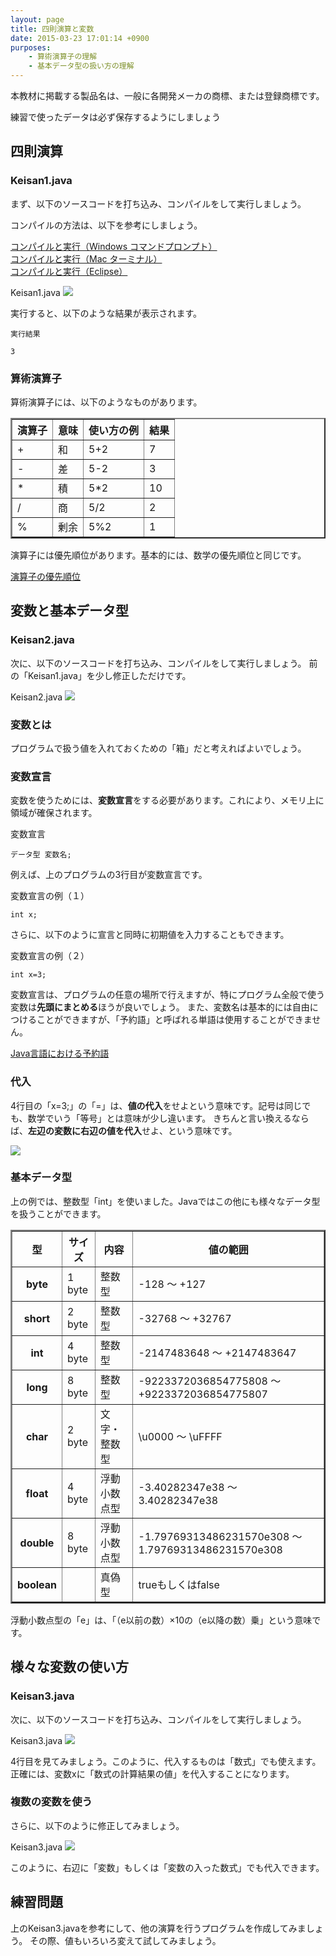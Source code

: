 ```yaml
---
layout: page
title: 四則演算と変数
date: 2015-03-23 17:01:14 +0900
purposes:
    - 算術演算子の理解
    - 基本データ型の扱い方の理解
---
```


本教材に掲載する製品名は、一般に各開発メーカの商標、または登録商標です。

練習で使ったデータは必ず保存するようにしましょう


四則演算
--------------
### Keisan1.java

まず、以下のソースコードを打ち込み、コンパイルをして実行しましょう。

コンパイルの方法は、以下を参考にしましょう。

<div id="ref"><a href="javacwin.html" target="_blank">コンパイルと実行（Windows コマンドプロンプト）</a></div>
<div id="ref"><a href="javacmac.html" target="_blank">コンパイルと実行（Mac ターミナル）</a></div>
<div id="ref"><a href="eclipse.html" target="_blank">コンパイルと実行（Eclipse）</a></div>

Keisan1.java
![](Keisan1.png)

実行すると、以下のような結果が表示されます。

~~~~
実行結果

3
~~~~

### 算術演算子

算術演算子には、以下のようなものがあります。

<div id="img">
<table border=2>
<tr>
	<th>演算子</th>
	<th>意味</th>
	<th>使い方の例</th>
	<th>結果</th>
</tr>
<tr>
	<td>+</td>
	<td>和</td>
	<td>5+2</td>
	<td>7</td>
</tr>
<tr>
	<td>-</td>
	<td>差</td>
	<td>5-2</td>
	<td>3</td>
</tr>
<tr>
	<td>* </td>
	<td>積</td>
	<td>5*2</td>
	<td>10</td>
</tr>
<tr>
	<td>/</td>
	<td>商</td>
	<td>5/2</td>
	<td>2</td>
</tr>
<tr>
	<td>%</td>
	<td>剰余</td>
	<td>5%2</td>
	<td>1</td>
</tr>
</table>
</div>

演算子には優先順位があります。基本的には、数学の優先順位と同じです。

<div id="ref"><a href="rank.html" target="_blank">演算子の優先順位</a></div>

変数と基本データ型
--------------
### Keisan2.java
次に、以下のソースコードを打ち込み、コンパイルをして実行しましょう。
前の「Keisan1.java」を少し修正しただけです。

Keisan2.java
![](Keisan2.png)

### 変数とは

プログラムで扱う値を入れておくための「箱」だと考えればよいでしょう。

### 変数宣言
変数を使うためには、**変数宣言**をする必要があります。これにより、メモリ上に領域が確保されます。

変数宣言

~~~~
データ型 変数名;
~~~~

例えば、上のプログラムの3行目が変数宣言です。

変数宣言の例（１）

~~~~
int x;
~~~~

さらに、以下のように宣言と同時に初期値を入力することもできます。

変数宣言の例（２）

~~~~
int x=3;
~~~~

変数宣言は、プログラムの任意の場所で行えますが、特にプログラム全般で使う変数は**先頭にまとめる**ほうが良いでしょう。
また、変数名は基本的には自由につけることができますが、「予約語」と呼ばれる単語は使用することができません。

<div id="ref"><a href="reserved.html" target="_blank">Java言語における予約語</a></div>

### 代入
4行目の「x=3;」の「=」は、**値の代入**をせよという意味です。記号は同じでも、数学でいう「等号」とは意味が少し違います。
きちんと言い換えるならば、**左辺の変数に右辺の値を代入**せよ、という意味です。

![](box01.png)

### 基本データ型
上の例では、整数型「int」を使いました。Javaではこの他にも様々なデータ型を扱うことができます。

<div id="img">
<table border="2">
<tr>
	<th>型</th>
	<th>サイズ</th>
	<th>内容</th>
	<th>値の範囲</th>
</tr>
<tr>
	<th>byte</th>
	<td>1 byte</td>
	<td>整数型</td>
	<td>-128 ～ +127</td>
</tr>
<tr>
	<th>short</th>
	<td>2 byte</td>
	<td>整数型</td>
	<td>-32768 ～ +32767</td>
</tr>
<tr>
	<th>int</th>
	<td>4 byte</td>
	<td>整数型</td>
	<td>-2147483648 ～ +2147483647</td>
</tr>
<tr>
	<th>long</th>
	<td>8 byte</td>
	<td>整数型</td>
	<td>-9223372036854775808 ～ +9223372036854775807</td>
</tr>
<tr>
	<th>char</th>
	<td>2 byte</td>
	<td>文字・整数型</td>
	<td>\u0000 ～ \uFFFF</td>
</tr>
<tr>
	<th>float</th>
	<td>4 byte</td>
	<td>浮動小数点型</td>
	<td>-3.40282347e38 ～ 3.40282347e38</td>
</tr>
<tr>
	<th>double</th>
	<td>8 byte</td>
	<td>浮動小数点型</td>
	<td>-1.79769313486231570e308 ～ 1.79769313486231570e308</td>
</tr>
<tr>
	<th>boolean</th>
	<td></td>
	<td>真偽型</td>
	<td>trueもしくはfalse</td>
</tr>
</table>
</div>

浮動小数点型の「e」は、「（e以前の数）×10の（e以降の数）乗」という意味です。

様々な変数の使い方
--------------
### Keisan3.java
次に、以下のソースコードを打ち込み、コンパイルをして実行しましょう。

Keisan3.java
![](Keisan3.png)

4行目を見てみましょう。このように、代入するものは「数式」でも使えます。
正確には、変数xに「数式の計算結果の値」を代入することになります。

### 複数の変数を使う
さらに、以下のように修正してみましょう。

Keisan3.java
![](Keisan3-2.png)

このように、右辺に「変数」もしくは「変数の入った数式」でも代入できます。

練習問題
--------------
上のKeisan3.javaを参考にして、他の演算を行うプログラムを作成してみましょう。
その際、値もいろいろ変えて試してみましょう。